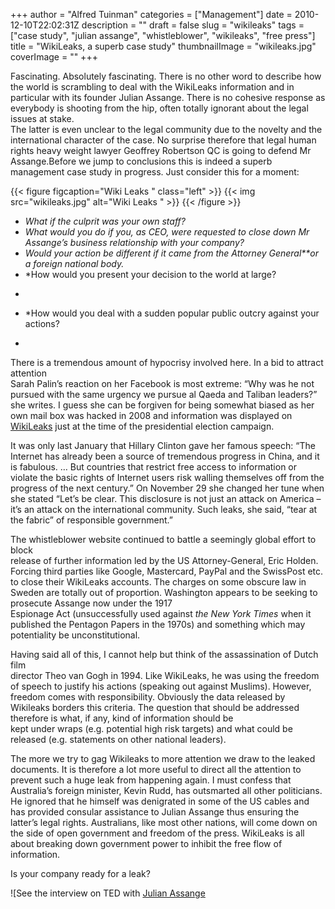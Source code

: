 +++
author = "Alfred Tuinman"
categories = ["Management"]
date = 2010-12-10T22:02:31Z
description = ""
draft = false
slug = "wikileaks"
tags = ["case study", "julian assange", "whistleblower", "wikileaks", "free press"]
title = "WikiLeaks, a superb case study"
thumbnailImage = "wikileaks.jpg"
coverImage = ""
+++


Fascinating. Absolutely fascinating. There is no other word to describe how the world is scrambling to deal with the WikiLeaks information and in particular with its founder Julian Assange. There is no cohesive response as everybody is shooting from the hip, often totally ignorant about the legal issues at stake.  
The latter is even unclear to the legal community due to the novelty and the international character of the case. No surprise therefore that legal human rights heavy weight lawyer Geoffrey Robertson QC is going to defend Mr Assange.Before we jump to conclusions this is indeed a superb management case study in progress. Just consider this for a moment:

{{< figure figcaption="Wiki Leaks " class="left" >}}
	{{< img src="wikileaks.jpg"   alt="Wiki Leaks " >}}
{{< /figure >}}

- *What if the culprit was your own staff?*
- *What would you do if you, as CEO, were requested to close down Mr Assange’s business relationship with your company?*
- *Would your action be different if it came from the Attorney General**or a foreign national body.*
- *How would you present your decision to the world at large?  
*
- *How would you deal with a sudden popular public outcry against your actions?  
*

There is a tremendous amount of hypocrisy involved here. In a bid to attract attention  
 Sarah Palin’s reaction on her Facebook is most extreme: “Why was he not pursued with the same urgency we pursue al Qaeda and Taliban leaders?” she writes. I guess she can be forgiven for being somewhat biased as her own mail box was hacked in 2008 and information was displayed on [WikiLeaks](http://www.wikileaks.ch/ "Wikileaks") just at the time of the presidential election campaign.

It was only last January that Hillary Clinton gave her famous speech: “The Internet has already been a source of tremendous progress in China, and it is fabulous. … But countries that restrict free access to information or violate the basic rights of Internet users risk walling themselves off from the progress of the next century.” On November 29 she changed her tune when she stated “Let’s be clear. This disclosure is not just an attack on America – it’s an attack on the international community. Such leaks, she said, “tear at the fabric” of responsible government.”

The whistleblower website continued to battle a seemingly global effort to block  
 release of further information led by the US Attorney-General, Eric Holden. Forcing third parties like Google, Mastercard, PayPal and the SwissPost etc. to close their WikiLeaks accounts. The charges on some obscure law in Sweden are totally out of proportion. Washington appears to be seeking to prosecute Assange now under the 1917  
 Espionage Act (unsuccessfully used against *the New York Times* when it published the Pentagon Papers in the 1970s) and something which may potentiality be unconstitutional.

Having said all of this, I cannot help but think of the assassination of Dutch film  
 director Theo van Gogh in 1994. Like WikiLeaks, he was using the freedom of speech to justify his actions (speaking out against Muslims). However, freedom comes with responsibility. Obviously the data released by Wikileaks borders this criteria. The question that should be addressed therefore is what, if any, kind of information should be  
 kept under wraps (e.g. potential high risk targets) and what could be released (e.g. statements on other national leaders).

The more we try to gag Wikileaks to more attention we draw to the leaked documents. It is therefore a lot more useful to direct all the attention to prevent such a huge leak from happening again. I must confess that Australia’s foreign minister, Kevin Rudd, has outsmarted all other politicians. He ignored that he himself was denigrated in some of the US cables and has provided consular assistance to Julian Assange thus ensuring the latter’s legal rights. Australians, like most other nations, will come down on the side of open government and freedom of the press. WikiLeaks is all about breaking down government power to inhibit the free flow of information.

Is your company ready for a leak?

![See the interview on TED with [Julian Assange](http://www.ted.com/talks/julian_assange_why_the_world_needs_wikileaks.html) 

